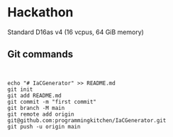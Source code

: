 # Hackathon

Standard D16as v4 (16 vcpus, 64 GiB memory)

## Git commands

```


echo "# IaCGenerator" >> README.md
git init
git add README.md
git commit -m "first commit"
git branch -M main
git remote add origin git@github.com:programmingkitchen/IaCGenerator.git
git push -u origin main


```
